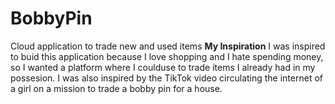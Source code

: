 # BobbyPin
Cloud application to trade new and used items
**My Inspiration**
I was inspired to buid this application because I love shopping and I hate spending money, so I wanted a platform where I coulduse to trade items I already had in my possesion. I was also inspired by the TikTok video circulating the internet of a girl on a mission to trade a bobby pin for a house. 


